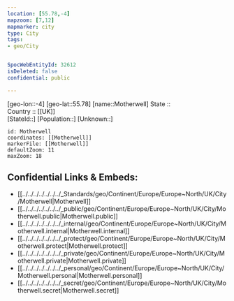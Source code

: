 ```yaml
---
location: [55.78,-4] 
mapzoom: [7,12] 
mapmarker: city 
type: City
tags:
- geo/City


SpocWebEntityId: 32612
isDeleted: false
confidential: public

---
```

[geo-lon::-4] 
[geo-lat::55.78] 
[name::Motherwell] 
State ::  
Country :: [[UK]]  
[StateId::] 
[Population::] 
[Unknown::] 


```leaflet
id: Motherwell
coordinates: [[Motherwell]] 
markerFile: [[Motherwell]] 
defaultZoom: 11 
maxZoom: 18
```


## Confidential Links & Embeds: 
- [[../../../../../../../_Standards/geo/Continent/Europe/Europe~North/UK/City/Motherwell|Motherwell]] 
- [[../../../../../../../_public/geo/Continent/Europe/Europe~North/UK/City/Motherwell.public|Motherwell.public]] 
- [[../../../../../../../_internal/geo/Continent/Europe/Europe~North/UK/City/Motherwell.internal|Motherwell.internal]] 
- [[../../../../../../../_protect/geo/Continent/Europe/Europe~North/UK/City/Motherwell.protect|Motherwell.protect]] 
- [[../../../../../../../_private/geo/Continent/Europe/Europe~North/UK/City/Motherwell.private|Motherwell.private]] 
- [[../../../../../../../_personal/geo/Continent/Europe/Europe~North/UK/City/Motherwell.personal|Motherwell.personal]] 
- [[../../../../../../../_secret/geo/Continent/Europe/Europe~North/UK/City/Motherwell.secret|Motherwell.secret]] 
